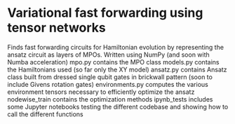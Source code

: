 # Variational fast forwarding using tensor networks

Finds fast forwarding circuits for Hamiltonian evolution by representing the ansatz circuit as layers of MPOs. 
Written using NumPy (and soon with Numba acceleration) 
mpo.py contains the MPO class
models.py contains the Hamiltonians used (so far only the XY model) 
ansatz.py contains Ansatz class built from dressed single qubit gates in brickwall pattern (soon to include Givens rotation gates) 
environments.py computes the various environment tensors necessary to efficiently optimize the ansatz
nodewise_train contains the optimization methods
ipynb_tests includes some Jupyter notebooks testing the different codebase and showing how to call the different functions
